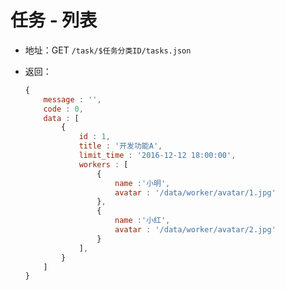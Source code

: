 任务 - 列表
===

- 地址：GET `/task/$任务分类ID/tasks.json`
	
- 返回：

	```js
	{
		message : '',
		code : 0,
		data : [
			{
				id : 1,
				title : '开发功能A',
				limit_time : '2016-12-12 18:00:00',
				workers : [
					{
						name :'小明',
						avatar : '/data/worker/avatar/1.jpg'
					},
					{
						name :'小红',
						avatar : '/data/worker/avatar/2.jpg'
					}
				],
			}
		]
	}
	```